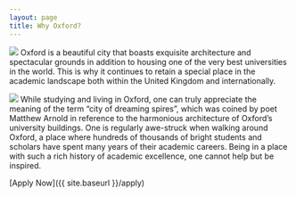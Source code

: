 ```yaml
---
layout: page
title: Why Oxford?
---
```


![](https://dl.dropboxusercontent.com/u/516841/GlobalME/spwhyoxf1.jpg)
Oxford is a beautiful city that boasts exquisite architecture and spectacular grounds in addition to housing one of the very best universities in the world. This is why it continues to retain a special place in the academic landscape both within the United Kingdom and internationally.

![](https://dl.dropboxusercontent.com/u/516841/GlobalME/spwhyoxf2.jpg)
While studying and living in Oxford, one can truly appreciate the meaning of the term “city of dreaming spires”, which was coined by poet Matthew Arnold in reference to the harmonious architecture of Oxford’s university buildings. One is regularly awe-struck when walking around Oxford, a place where hundreds of thousands of bright students and scholars have spent many years of their academic careers. Being in a place with such a rich history of academic excellence, one cannot help but be inspired.

[Apply Now]({{ site.baseurl }}/apply)
